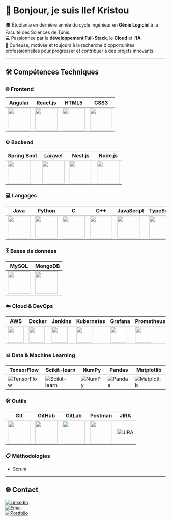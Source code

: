# 👋 Bonjour, je suis Ilef Kristou  

🎓 Étudiante en dernière année du cycle ingénieur en **Génie Logiciel** à la Faculté des Sciences de Tunis.  
💻 Passionnée par le **développement Full-Stack**, le **Cloud** et l'**IA**.  
🚀 Curieuse, motivée et toujours à la recherche d'opportunités professionnelles pour progresser et contribuer à des projets innovants.  

---

## 🛠️ Compétences Techniques

### 🌐 Frontend
| Angular | React.js | HTML5 | CSS3 |
|---|---|---|---|
| <img src="https://skillicons.dev/icons?i=angular" height="70"/> | <img src="https://skillicons.dev/icons?i=react" height="70"/> | <img src="https://skillicons.dev/icons?i=html" height="70"/> | <img src="https://skillicons.dev/icons?i=css" height="70"/> |

### ⚙️ Backend
| Spring Boot | Laravel | Nest.js | Node.js |
|---|---|---|---|
| <img src="https://skillicons.dev/icons?i=spring" height="70"/> | <img src="https://skillicons.dev/icons?i=laravel" height="70"/> | <img src="https://skillicons.dev/icons?i=nestjs" height="70"/> | <img src="https://skillicons.dev/icons?i=nodejs" height="70"/> |

### 💻 Langages
| Java | Python | C | C++ | JavaScript | TypeScript | R |
|---|---|---|---|---|---|---|
| <img src="https://skillicons.dev/icons?i=java" height="70"/> | <img src="https://skillicons.dev/icons?i=python" height="70"/> | <img src="https://skillicons.dev/icons?i=c" height="70"/> | <img src="https://skillicons.dev/icons?i=cpp" height="70"/> | <img src="https://skillicons.dev/icons?i=js" height="70"/> | <img src="https://skillicons.dev/icons?i=ts" height="70"/> | <img src="https://skillicons.dev/icons?i=r" height="70"/> |

### 🗄️ Bases de données
| MySQL | MongoDB |
|---|---|
| <img src="https://skillicons.dev/icons?i=mysql" height="70"/> | <img src="https://skillicons.dev/icons?i=mongodb" height="70"/> |

### ☁️ Cloud & DevOps
| AWS | Docker | Jenkins | Kubernetes | Grafana | Prometheus |
|---|---|---|---|---|---|
| <img src="https://skillicons.dev/icons?i=aws" height="50"/> | <img src="https://skillicons.dev/icons?i=docker" height="50"/> | <img src="https://skillicons.dev/icons?i=jenkins" height="50"/> | <img src="https://skillicons.dev/icons?i=kubernetes" height="50"/> | <img src="https://skillicons.dev/icons?i=nexus" height="50"/> | <img src="https://skillicons.dev/icons?i=sonar" height="50"/> | <img src="https://cdn.jsdelivr.net/gh/simple-icons/simple-icons/icons/grafana.svg" height="50" style="color:#F46800;"/> | <img src="https://cdn.jsdelivr.net/gh/simple-icons/simple-icons/icons/prometheus.svg" height="50" style="color:#E6522C;"/> |



### 📊 Data & Machine Learning
| TensorFlow | Scikit-learn | NumPy | Pandas | Matplotlib |
|---|---|---|---|---|
| ![TensorFlow](https://img.shields.io/badge/TensorFlow-F37626?style=for-the-badge&logo=tensorflow&logoColor=white) | ![Scikit-learn](https://img.shields.io/badge/Scikit--learn-F7931E?style=for-the-badge) | ![NumPy](https://img.shields.io/badge/NumPy-013243?style=for-the-badge) | ![Pandas](https://img.shields.io/badge/Pandas-150458?style=for-the-badge) | ![Matplotlib](https://img.shields.io/badge/Matplotlib-11557C?style=for-the-badge) |

### 🛠️ Outils
| Git | GitHub | GitLab | Postman | JIRA |
|---|---|---|---|---|
| <img src="https://skillicons.dev/icons?i=git" height="70"/> | <img src="https://skillicons.dev/icons?i=github" height="70"/> | <img src="https://skillicons.dev/icons?i=gitlab" height="70"/> | <img src="https://skillicons.dev/icons?i=postman" height="70"/> | ![JIRA](https://img.shields.io/badge/JIRA-0052CC?style=for-the-badge&logo=jira&logoColor=white) |

### 📋 Méthodologies
- Scrum

---

## 🌐 Contact

[![LinkedIn](https://img.shields.io/badge/LinkedIn-0077B5?style=for-the-badge&logo=linkedin&logoColor=white)](https://www.linkedin.com/in/ilef-kristou-99374a302/)  
[![Email](https://img.shields.io/badge/Email-D14836?style=for-the-badge&logo=gmail&logoColor=white)](mailto:ilef.kristou@etudiant-fst.utm.tn)  
[![Portfolio](https://img.shields.io/badge/Portfolio-ff69b4?style=for-the-badge&logo=appveyor&logoColor=white)](https://ilef-kristou.github.io/ilef-kristou-portfolio/)
